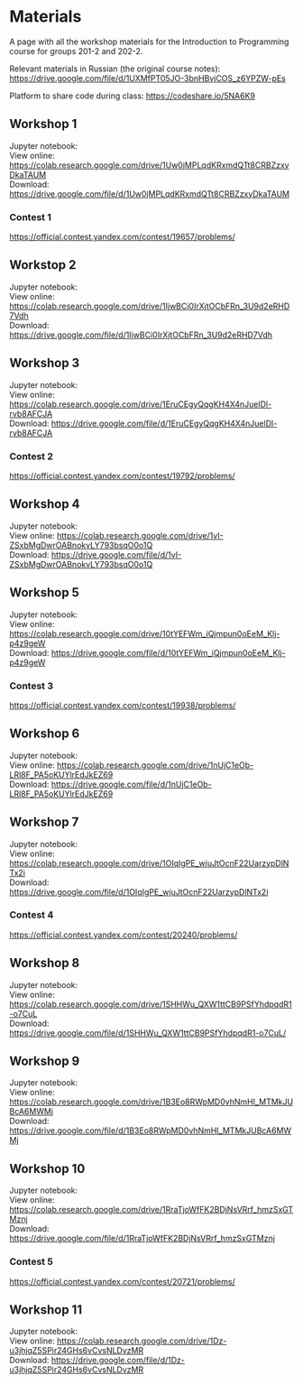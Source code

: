 # Materials
A page with all the workshop materials for the Introduction to Programming course for groups 201-2 and 202-2.

Relevant materials in Russian (the original course notes): https://drive.google.com/file/d/1UXMfPT05JO-3bnHBvjCOS_z6YPZW-pEs

Platform to share code during class: https://codeshare.io/5NA6K9

## Workshop 1

Jupyter notebook:  
View online: https://colab.research.google.com/drive/1Uw0jMPLqdKRxmdQTt8CRBZzxyDkaTAUM  
Download: https://drive.google.com/file/d/1Uw0jMPLqdKRxmdQTt8CRBZzxyDkaTAUM

### Contest 1  
https://official.contest.yandex.com/contest/19657/problems/

## Workstop 2

Jupyter notebook:  
View online: https://colab.research.google.com/drive/1IjwBCi0IrXjtOCbFRn_3U9d2eRHD7Vdh  
Download: https://drive.google.com/file/d/1IjwBCi0IrXjtOCbFRn_3U9d2eRHD7Vdh

## Workshop 3

Jupyter notebook:  
View online: https://colab.research.google.com/drive/1EruCEgyQqgKH4X4nJuelDl-rvb8AFCJA  
Download: https://drive.google.com/file/d/1EruCEgyQqgKH4X4nJuelDl-rvb8AFCJA

### Contest 2  
https://official.contest.yandex.com/contest/19792/problems/

## Workshop 4

Jupyter notebook:  
View online: https://colab.research.google.com/drive/1vI-ZSxbMgDwrOABnokvLY793bsqO0o1Q  
Download: https://drive.google.com/file/d/1vI-ZSxbMgDwrOABnokvLY793bsqO0o1Q  

## Workshop 5

Jupyter notebook:  
View online: https://colab.research.google.com/drive/10tYEFWm_iQjmpun0oEeM_Klj-p4z9geW  
Download: https://drive.google.com/file/d/10tYEFWm_iQjmpun0oEeM_Klj-p4z9geW

### Contest 3  
https://official.contest.yandex.com/contest/19938/problems/


## Workshop 6

Jupyter notebook:  
View online: https://colab.research.google.com/drive/1nUjC1eOb-LRl8F_PA5oKUYlrEdJkEZ69  
Download: https://drive.google.com/file/d/1nUjC1eOb-LRl8F_PA5oKUYlrEdJkEZ69

## Workshop 7

Jupyter notebook:  
View online: https://colab.research.google.com/drive/1OIqIgPE_wjuJtOcnF22UarzypDlNTx2i  
Download: https://drive.google.com/file/d/1OIqIgPE_wjuJtOcnF22UarzypDlNTx2i

### Contest 4
https://official.contest.yandex.com/contest/20240/problems/

## Workshop 8

Jupyter notebook:  
View online: https://colab.research.google.com/drive/1SHHWu_QXW1ttCB9PSfYhdpqdR1-o7CuL  
Download: https://drive.google.com/file/d/1SHHWu_QXW1ttCB9PSfYhdpqdR1-o7CuL/

## Workshop 9

Jupyter notebook:  
View online: https://colab.research.google.com/drive/1B3Eo8RWpMD0vhNmHI_MTMkJUBcA6MWMj  
Download: https://drive.google.com/file/d/1B3Eo8RWpMD0vhNmHI_MTMkJUBcA6MWMj

## Workshop 10

Jupyter notebook:  
View online: https://colab.research.google.com/drive/1RraTjoWfFK2BDjNsVRrf_hmzSxGTMznj  
Download: https://drive.google.com/file/d/1RraTjoWfFK2BDjNsVRrf_hmzSxGTMznj  

### Contest 5
https://official.contest.yandex.com/contest/20721/problems/

## Workshop 11

Jupyter notebook:  
View online: https://colab.research.google.com/drive/1Dz-u3jhjqZ5SPir24GHs6vCvsNLDvzMR  
Download: https://drive.google.com/file/d/1Dz-u3jhjqZ5SPir24GHs6vCvsNLDvzMR

